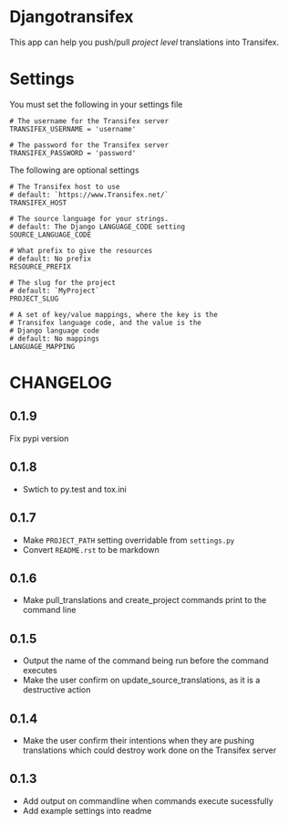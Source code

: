 Djangotransifex
===============

This app can help you push/pull *project level* translations into Transifex.

Settings
========
You must set the following in your settings file

    # The username for the Transifex server
    TRANSIFEX_USERNAME = 'username'
    
    # The password for the Transifex server
    TRANSIFEX_PASSWORD = 'password'


The following are optional settings


    # The Transifex host to use
    # default: `https://www.Transifex.net/`
    TRANSIFEX_HOST
    
    # The source language for your strings.
    # default: The Django LANGUAGE_CODE setting
    SOURCE_LANGUAGE_CODE
    
    # What prefix to give the resources
    # default: No prefix
    RESOURCE_PREFIX
    
    # The slug for the project
    # default: `MyProject`
    PROJECT_SLUG
    
    # A set of key/value mappings, where the key is the
    # Transifex language code, and the value is the
    # Django language code
    # default: No mappings
    LANGUAGE_MAPPING


CHANGELOG
=========

0.1.9
-----
Fix pypi version

0.1.8
-----
* Swtich to py.test and tox.ini

0.1.7
-----
* Make `PROJECT_PATH` setting overridable from `settings.py`
* Convert `README.rst` to be markdown

0.1.6
-----
* Make pull_translations and create_project commands print to the command line

0.1.5
-----
* Output the name of the command being run before the command executes
* Make the user confirm on update_source_translations, as it is a destructive action

0.1.4
-----
* Make the user confirm their intentions when they are pushing translations which could destroy work done
  on the Transifex server

0.1.3
-----
* Add output on commandline when commands execute sucessfully
* Add example settings into readme

